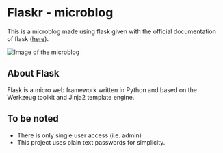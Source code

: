 # Flaskr - microblog

This is a microblog made using flask given with the official documentation of flask ([here](http://flask.pocoo.org/docs/0.12/tutorial/)).

![Image of the microblog](http://flask.pocoo.org/docs/0.12/_images/flaskr.png)

## About Flask
Flask is a micro web framework written in Python and based on the Werkzeug toolkit and Jinja2 template engine. 

## To be noted
* There is only single user access (i.e. admin)
* This project uses plain text passwords for simplicity.

